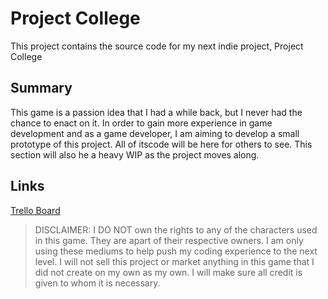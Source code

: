 # Project College

This project contains the source code for my next indie project, Project College

## Summary
This game is a passion idea that I had a while back, but I never had the chance to enact on it. In order to gain more experience in game development and as a game developer, I am aiming to develop a small prototype of this project. All of itscode will be here for others to see. This section will also he a heavy WIP as the project moves along.

## Links
[Trello Board](https://trello.com/b/YGCgzwjQ)

> DISCLAIMER: I DO NOT own the rights to any of the characters used in this game. They are apart of their respective owners. I am only using these mediums to help push my coding experience to the next level. I will not sell this project or market anything in this game that I did not create on my own as my own. I will make sure all credit is given to whom it is necessary.
